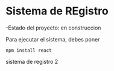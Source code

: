 <h1>Sistema de REgistro</h1>

-Estado del proyecto: en construccion

Para ejecutar el sistema, debes poner 

```npm install react```

sistema de registro 2

